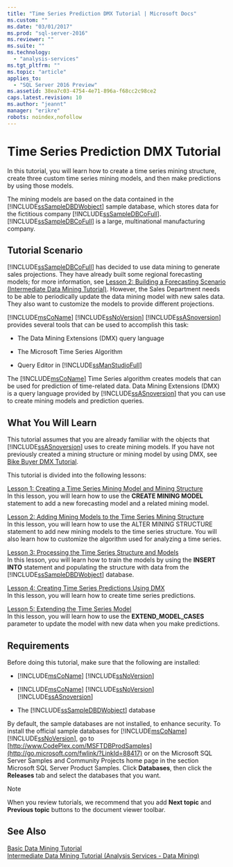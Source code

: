 ```yaml
---
title: "Time Series Prediction DMX Tutorial | Microsoft Docs"
ms.custom: ""
ms.date: "03/01/2017"
ms.prod: "sql-server-2016"
ms.reviewer: ""
ms.suite: ""
ms.technology: 
  - "analysis-services"
ms.tgt_pltfrm: ""
ms.topic: "article"
applies_to: 
  - "SQL Server 2016 Preview"
ms.assetid: 38ea7c03-4754-4e71-896a-f68cc2c98ce2
caps.latest.revision: 10
ms.author: "jeannt"
manager: "erikre"
robots: noindex,nofollow
---
```

# Time Series Prediction DMX Tutorial
In this tutorial, you will learn how to create a time series mining structure, create three custom time series mining models, and then make predictions by using those models.  
  
The mining models are based on the data contained in the  [!INCLUDE[ssSampleDBDWobject](../a9notintoc/includes/sssampledbdwobject-md.md)] sample database, which stores data for the fictitious company [!INCLUDE[ssSampleDBCoFull](../a9notintoc/includes/sssampledbcofull-md.md)]. [!INCLUDE[ssSampleDBCoFull](../a9notintoc/includes/sssampledbcofull-md.md)] is a large, multinational manufacturing company.  
  
## Tutorial Scenario  
[!INCLUDE[ssSampleDBCoFull](../a9notintoc/includes/sssampledbcofull-md.md)] has decided to use data mining to generate sales projections. They have already built some regional forecasting models; for more information, see [Lesson 2: Building a Forecasting Scenario &#40;Intermediate Data Mining Tutorial&#41;](../a9notintoc/lesson-2-building-a-forecasting-scenario-intermediate-data-mining-tutorial.md). However, the Sales Department needs to be able to periodically update the data mining model with new sales data. They also want to customize the models to provide different projections.  
  
[!INCLUDE[msCoName](../a9notintoc/includes/msconame-md.md)] [!INCLUDE[ssNoVersion](../a9notintoc/includes/ssnoversion-md.md)] [!INCLUDE[ssASnoversion](../a9notintoc/includes/ssasnoversion-md.md)] provides several tools that can be used to accomplish this task:  
  
-   The Data Mining Extensions (DMX) query language  
  
-   The Microsoft Time Series Algorithm  
  
-   Query Editor in [!INCLUDE[ssManStudioFull](../a9notintoc/includes/ssmanstudiofull-md.md)]  
  
The [!INCLUDE[msCoName](../a9notintoc/includes/msconame-md.md)] Time Series algorithm creates models that can be used for prediction of time-related data. Data Mining Extensions (DMX) is a query language provided by [!INCLUDE[ssASnoversion](../a9notintoc/includes/ssasnoversion-md.md)] that you can use to create mining models and prediction queries.  
  
## What You Will Learn  
This tutorial assumes that you are already familiar with the objects that [!INCLUDE[ssASnoversion](../a9notintoc/includes/ssasnoversion-md.md)] uses to create mining models. If you have not previously created a mining structure or mining model by using DMX, see [Bike Buyer DMX Tutorial](../a9notintoc/bike-buyer-dmx-tutorial.md).  
  
This tutorial is divided into the following lessons:  
  
[Lesson 1: Creating a Time Series Mining Model and Mining Structure](../a9notintoc/lesson-1-creating-a-time-series-mining-model-and-mining-structure.md)  
In this lesson, you will learn how to use the **CREATE MINING MODEL** statement to add a new forecasting model and a related mining model.  
  
[Lesson 2: Adding Mining Models to the Time Series Mining Structure](../a9notintoc/lesson-2-adding-mining-models-to-the-time-series-mining-structure.md)  
In this lesson, you will learn how to use the ALTER MINING STRUCTURE statement to add new mining models to the time series structure. You will also learn how to customize the algorithm used for analyzing a time series.  
  
[Lesson 3: Processing the Time Series Structure and Models](../a9notintoc/lesson-3-processing-the-time-series-structure-and-models.md)  
In this lesson, you will learn how to train the models by using the **INSERT INTO** statement and populating the structure with data from the [!INCLUDE[ssSampleDBDWobject](../a9notintoc/includes/sssampledbdwobject-md.md)] database.  
  
[Lesson 4: Creating Time Series Predictions Using DMX](../a9notintoc/lesson-4-creating-time-series-predictions-using-dmx.md)  
In this lesson, you will learn how to create time series predictions.  
  
[Lesson 5: Extending the Time Series Model](../a9notintoc/lesson-5-extending-the-time-series-model.md)  
In this lesson, you will learn how to use the **EXTEND_MODEL_CASES** parameter to update the model with new data when you make predictions.  
  
## Requirements  
Before doing this tutorial, make sure that the following are installed:  
  
-   [!INCLUDE[msCoName](../a9notintoc/includes/msconame-md.md)] [!INCLUDE[ssNoVersion](../a9notintoc/includes/ssnoversion-md.md)]  
  
-   [!INCLUDE[msCoName](../a9notintoc/includes/msconame-md.md)] [!INCLUDE[ssNoVersion](../a9notintoc/includes/ssnoversion-md.md)] [!INCLUDE[ssASnoversion](../a9notintoc/includes/ssasnoversion-md.md)]  
  
-   The [!INCLUDE[ssSampleDBDWobject](../a9notintoc/includes/sssampledbdwobject-md.md)] database  
  
By default, the sample databases are not installed, to enhance security. To install the official sample databases for [!INCLUDE[msCoName](../a9notintoc/includes/msconame-md.md)] [!INCLUDE[ssNoVersion](../a9notintoc/includes/ssnoversion-md.md)], go to [http://www.CodePlex.com/MSFTDBProdSamples](http://go.microsoft.com/fwlink/?LinkId=88417) or on the Microsoft SQL Server Samples and Community Projects home page in the section Microsoft SQL Server Product Samples. Click **Databases**, then click the **Releases** tab and select the databases that you want.  
  
> [!NOTE]  
> When you review tutorials, we recommend that you add **Next topic** and **Previous topic** buttons to the document viewer toolbar.  
  
## See Also  
[Basic Data Mining Tutorial](../a9notintoc/basic-data-mining-tutorial.md)  
[Intermediate Data Mining Tutorial &#40;Analysis Services - Data Mining&#41;](../a9notintoc/intermediate-data-mining-tutorial-analysis-services-data-mining.md)  
  
